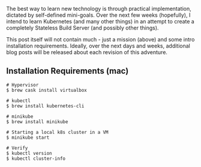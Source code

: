 The best way to learn new technology is through practical implementation, dictated by self-defined mini-goals. Over the next few weeks (hopefully), I intend to learn Kubernetes (and many other things) in an attempt to create a completely Stateless Build Server (and possibly other things).

This post itself will not contain much - just a mission (above) and some intro installation requirements. Ideally, over the next days and weeks, additional blog posts will be released about each revision of this adventure.

## Installation Requirements (mac)

```shell
# Hypervisor
$ brew cask install virtualbox

# kubectl
$ brew install kubernetes-cli

# minikube
$ brew install minikube
```

```shell
# Starting a local k8s cluster in a VM
$ minikube start

# Verify
$ kubectl version
$ kubectl cluster-info
```
